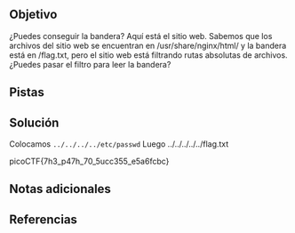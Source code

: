 ## Objetivo

¿Puedes conseguir la bandera? Aquí está el sitio web. Sabemos que los archivos del sitio web se encuentran en /usr/share/nginx/html/ y la bandera está en /flag.txt, pero el sitio web está filtrando rutas absolutas de archivos. ¿Puedes pasar el filtro para leer la bandera?
## Pistas
## Solución

Colocamos `../../../../etc/passwd`
Luego ../../../../../flag.txt

picoCTF{7h3_p47h_70_5ucc355_e5a6fcbc}
## Notas adicionales
## Referencias